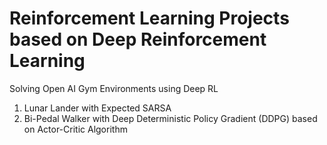 # Reinforcement Learning Projects based on Deep Reinforcement Learning
Solving Open AI Gym Environments using Deep RL
1. Lunar Lander with Expected SARSA
2. Bi-Pedal Walker with Deep Deterministic Policy Gradient (DDPG) based on Actor-Critic Algorithm
